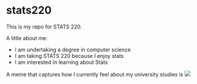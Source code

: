 # stats220

This is my repo for STATS 220. 

A little about me:

- I am undertaking a degree in computer science
- I am taking STATS 220 because I enjoy stats
- I am interested in learning about Stats

A meme that captures how I currently feel about my university studies is ![](https://c.tenor.com/8druEACXtX8AAAAd/tenor.gif)
